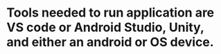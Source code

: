 # Tools needed to run application are VS code or Android Studio, Unity, and either an android or OS device.
